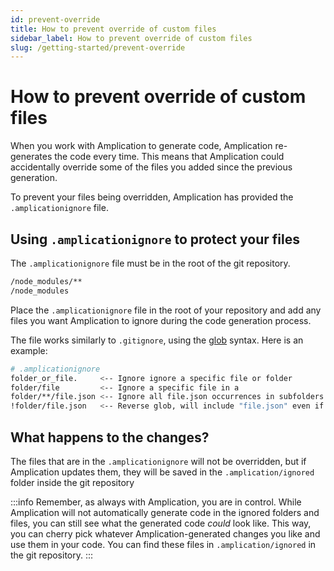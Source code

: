 ```yaml
---
id: prevent-override
title: How to prevent override of custom files
sidebar_label: How to prevent override of custom files
slug: /getting-started/prevent-override
---
```


# How to prevent override of custom files

When you work with Amplication to generate code, Amplication re-generates the code every time. This means that Amplication could accidentally override some of the files you added since the previous generation.

To prevent your files being overridden, Amplication has provided the `.amplicationignore` file. 

## Using `.amplicationignore` to protect your files


The `.amplicationignore` file must be in the root of the git repository.


```bash
/node_modules/**
/node_modules
```


Place the `.amplicationignore` file in the root of your repository and add any files you want Amplication to ignore during the code generation process.

The file works similarly to `.gitignore`, using the [glob](https://en.wikipedia.org/wiki/Glob_(programming)) syntax. Here is an example:

```bash
# .amplicationignore
folder_or_file.     <-- Ignore ignore a specific file or folder
folder/file         <-- Ignore a specific file in a 
folder/**/file.json <-- Ignore all file.json occurrences in subfolders of "folder"
!folder/file.json   <-- Reverse glob, will include "file.json" even if "folder" was excluded
```


## What happens to the changes? 

The files that are in the `.amplicationignore` will not be overridden, but if Amplication updates them, they will be saved in the `.amplication/ignored` folder inside the git repository


:::info
Remember, as always with Amplication, you are in control. While Amplication will not automatically generate code in the ignored folders and files, you can still see what the generated code *could* look like. This way, you can cherry pick whatever Amplication-generated changes you like and use them in your code. You can find these files in `.amplication/ignored` in the git repository.
:::



